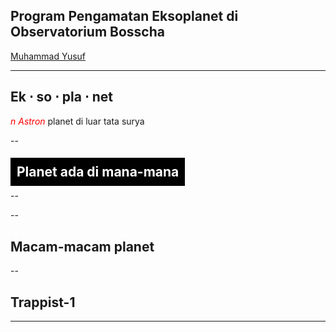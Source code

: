 
## Program Pengamatan Eksoplanet di Observatorium Bosscha

[Muhammad Yusuf](ubutnux.gitlab.io)

---

## Ek $\cdot$ so $\cdot$ pla $\cdot$ net
<font color="red">*n Astron*</font> planet di luar tata surya

--

<!-- .slide: data-background="images/Planets_everywhere.jpg" -->

## <span style="background:black;padding:10px"><font color="white"> Planet ada di mana-mana</font></span>

--

<!-- .slide: data-background-video="./images/exo_discovery_histogram.mp4" data-background-color="#000000" data-background-size="contain"-->

--

## Macam-macam planet
<!-- .slide: data-background-video="./images/orrery_movie.mp4" data-background-color="#000000" data-background-size="contain" data-background-video-loop -->

--

<!-- .slide: data-background-video="./images/trappist1.mp4" data-background-color="#000000" data-background-size="contain" data-background-video-loop -->

## Trappist-1

---

<!-- .slide: data-background-video="images/trappist-foto.mp4" data-background-size="contain"-->
